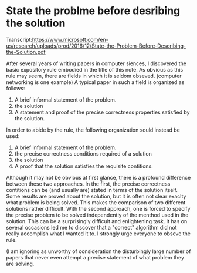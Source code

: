 # State the problme before desribing the solution

Transcript:https://www.microsoft.com/en-us/research/uploads/prod/2016/12/State-the-Problem-Before-Describing-the-Solution.pdf


After several years of writing papers in computer siences, I discovered the basic
expository rule embodied in the title of this note. As obvious as this rule may 
seem, there are fields in which it is seldom obseved. (computer networking is
one example) A typical paper in such a field is organized as follows:
1. A brief informal statement of the problem.
2. the solution
3. A statement and proof of the precise correctness properties satisfied by
the solution.

In order to abide by the rule, the following organization sould instead be
used:

1. A brief informal statement of the problem.
2. the precise correctness conditions required of a solution
3. the solution
4. A proof that the solution satisfies the requisite contitions.

Although it may not be obvious at first glance, there is a profound
difference between these two approaches. In the first, the precise correctness
contitions can be (and usually are) stated in terms of the solution itself.
Some results are proved about the solution, but it is often not clear 
exaclty what problem is being solved. This makes the comparison of two
different solutions rather difficult. With the second approach, one is 
forced to specify the precise problem to be solved independently of the 
menthod used in the solution. This can be a surprisingly difficult and 
enlightening task. It has on several occasions led me to discover that a 
"correct" algorithm did not really accomplish what I wanted it to. I strongly
urge everyone to obseve the rule.

(I am ignoring as unworthy of consideration the disturbingly large number 
of papers that never even attempt a precise statement of what problem they
are solving.
